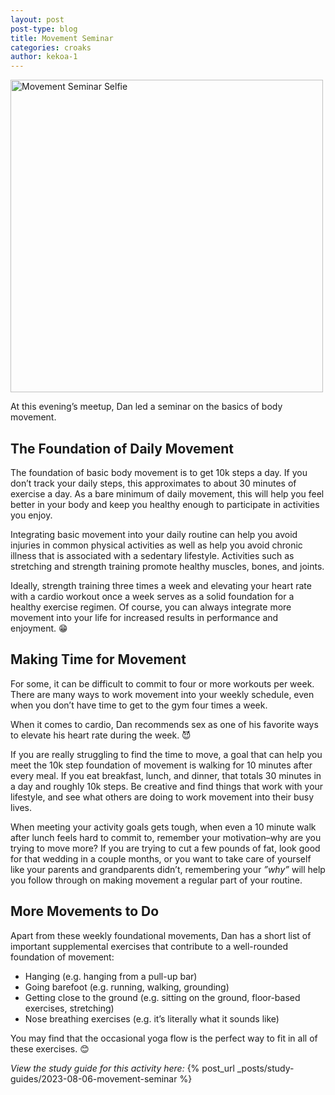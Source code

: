 ```yaml
---
layout: post
post-type: blog
title: Movement Seminar
categories: croaks
author: kekoa-1
---
```


<img src="https://drive.google.com/uc?export=view&id=1-29CG_-_ZyItVshkMj65cq9of3o5Ck1R" alt="Movement Seminar Selfie" width="500"/>

At this evening’s meetup, Dan led a seminar on the basics of body movement.

## The Foundation of Daily Movement

The foundation of basic body movement is to get 10k steps a day. If you don’t track your daily steps, this approximates to about 30 minutes of exercise a day. As a bare minimum of daily movement, this will help you feel better in your body and keep you healthy enough to participate in activities you enjoy.

Integrating basic movement into your daily routine can help you avoid injuries in common physical activities as well as help you avoid chronic illness that is associated with a sedentary lifestyle. Activities such as stretching and strength training promote healthy muscles, bones, and joints.

Ideally, strength training three times a week and elevating your heart rate with a cardio workout once a week serves as a solid foundation for a healthy exercise regimen. Of course, you can always integrate more movement into your life for increased results in performance and enjoyment. 😁

## Making Time for Movement

For some, it can be difficult to commit to four or more workouts per week. There are many ways to work movement into your weekly schedule, even when you don’t have time to get to the gym four times a week.

When it comes to cardio, Dan recommends sex as one of his favorite ways to elevate his heart rate during the week. 😈

If you are really struggling to find the time to move, a goal that can help you meet the 10k step foundation of movement is walking for 10 minutes after every meal. If you eat breakfast, lunch, and dinner, that totals 30 minutes in a day and roughly 10k steps. Be creative and find things that work with your lifestyle, and see what others are doing to work movement into their busy lives.

When meeting your activity goals gets tough, when even a 10 minute walk after lunch feels hard to commit to, remember your motivation–why are you trying to move more? If you are trying to cut a few pounds of fat, look good for that wedding in a couple months, or you want to take care of yourself like your parents and grandparents didn’t, remembering your _”why”_ will help you follow through on making movement a regular part of your routine.

## More Movements to Do

Apart from these weekly foundational movements, Dan has a short list of important supplemental exercises that contribute to a well-rounded foundation of movement:

- Hanging (e.g. hanging from a pull-up bar)
- Going barefoot (e.g. running, walking, grounding)
- Getting close to the ground (e.g. sitting on the ground, floor-based exercises, stretching)
- Nose breathing exercises (e.g. it’s literally what it sounds like)

You may find that the occasional yoga flow is the perfect way to fit in all of these exercises. 😊

_View the study guide for this activity here:_ {% post_url _posts/study-guides/2023-08-06-movement-seminar %}
